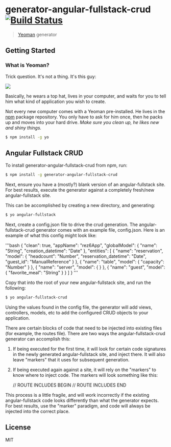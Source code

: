 # generator-angular-fullstack-crud [![Build Status](https://secure.travis-ci.org/MartyIce/generator-angular-fullstack-crud.png?branch=master)](https://travis-ci.org/MartyIce/generator-angular-fullstack-crud)

> [Yeoman](http://yeoman.io) generator


## Getting Started

### What is Yeoman?

Trick question. It's not a thing. It's this guy:

![](http://i.imgur.com/JHaAlBJ.png)

Basically, he wears a top hat, lives in your computer, and waits for you to tell him what kind of application you wish to create.

Not every new computer comes with a Yeoman pre-installed. He lives in the [npm](https://npmjs.org) package repository. You only have to ask for him once, then he packs up and moves into your hard drive. *Make sure you clean up, he likes new and shiny things.*

```bash
$ npm install -g yo
```

## Angular Fullstack CRUD

To install generator-angular-fullstack-crud from npm, run:

```bash
$ npm install -g generator-angular-fullstack-crud
```

Next, ensure you have a (mostly?) blank version of an angular-fullstack site.  For best results, execute the generator against a completely fresh/new angular-fullstack site.

This can be accomplished by creating a new directory, and generating:

```bash
$ yo angular-fullstack
```

Next, create a config.json file to drive the crud generation.  The angular-fullstack-crud generator comes with an example file, config.json.  Here is an example of what this config might look like:

'''bash
{
    "clean": true,
    "appName": "rez6App",
    "globalModel":
    {
        "name": "String",
        "creation_datetime": "Date"
    },
    "entities": [
        {
            "name": "reservation",
            "model": {
                "headcount": "Number",
                "reservation_datetime": "Date",
                "guest_id": "ManualReference"
            }
        },
        {
            "name": "table",
            "model": {
                "capacity": "Number"
            }
        },
        {
            "name": "server",
            "model": {
            }
        },
        {
            "name": "guest",
            "model": {
                "favorite_meal": "String"
            }
        }
    ]
}
'''


Copy that into the root of your new angular-fullstack site, and run the following:

```bash
$ yo angular-fullstack-crud
```

Using the values found in the config file, the generator will add views, controllers, models, etc to add the configured CRUD objects to your application.

There are certain blocks of code that need to be injected into existing files (for example, the routes file).  There are two ways the angular-fullstack-crud generator can accomplish this:

1) If being executed for the first time, it will look for certain code signatures in the newly generated angular-fullstack site, and inject there.  It will also leave "markers" that it uses for subsequent generation.

2) If being executed again against a site, it will rely on the "markers" to know where to inject code.  The markers will look something like this:

    // ROUTE INCLUDES BEGIN
    // ROUTE INCLUDES END

This process is a little fragile, and will work incorrectly if the existing angular-fullstack code looks differently than what the generator expects.  For best results, use the "marker" paradigm, and code will always be injected into the correct place.

## License

MIT
